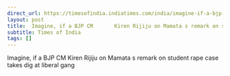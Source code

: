 ```yaml
---
direct_url: https://timesofindia.indiatimes.com/india/imagine-if-a-bjp-cm-kiren-rijiju-on-mamatas-remark-on-student-rape-case-takes-dig-at-liberal-gang/articleshow/124515956.cms
layout: post
title:  Imagine, if a BJP CM       Kiren Rijiju on Mamata s remark on student rape case  takes dig at  liberal gang 
subtitle: Times of India
tags: []
---
```


 Imagine, if a BJP CM       Kiren Rijiju on Mamata s remark on student rape case  takes dig at  liberal gang 
